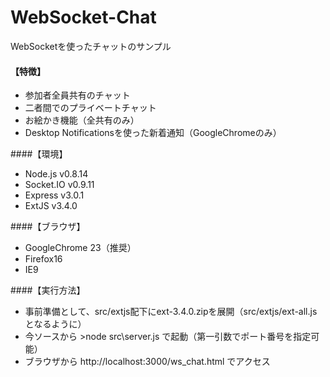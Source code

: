 WebSocket-Chat
==============

WebSocketを使ったチャットのサンプル  
  
#### 【特徴】
* 参加者全員共有のチャット  
* 二者間でのプライベートチャット  
* お絵かき機能（全共有のみ）  
* Desktop Notificationsを使った新着通知（GoogleChromeのみ）  

####【環境】
* Node.js v0.8.14  
* Socket.IO v0.9.11  
* Express v3.0.1  
* ExtJS v3.4.0  
  
####【ブラウザ】
* GoogleChrome 23（推奨）  
* Firefox16  
* IE9  
  
####【実行方法】
 * 事前準備として、src/extjs配下にext-3.4.0.zipを展開（src/extjs/ext-all.jsとなるように）
 * 今ソースから >node src\server.js で起動（第一引数でポート番号を指定可能）
 * ブラウザから http://localhost:3000/ws_chat.html でアクセス